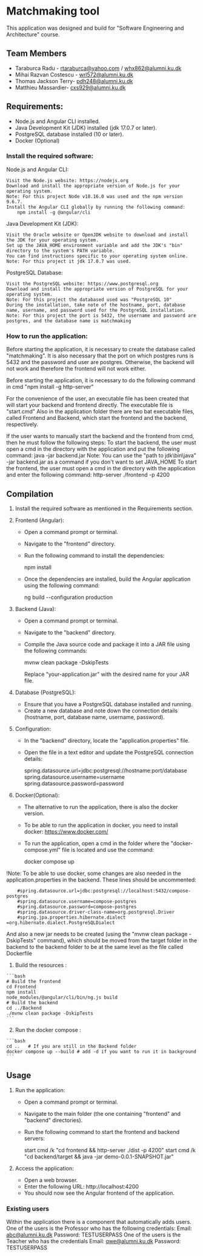 # Matchmaking tool
This application was designed and build for "Software Engineering and Architecture" course.

## <a name="team-members"></a>Team Members
* Taraburca Radu - <rtaraburca@yahoo.com> / <whx862@alumni.ku.dk>
* Mihai Razvan Costescu - <wrl572@alumni.ku.dk>
* Thomas Jackson Terry- <pdh248@alumni.ku.dk>
* Matthieu Massardier- <cxs929@alumni.ku.dk>
## Requirements:

- Node.js and Angular CLI installed.
- Java Development Kit (JDK) installed (jdk 17.0.7 or later).
- PostgreSQL database installed (10 or later).
- Docker (Optional)
  

### Install the required software:

Node.js and Angular CLI:

	Visit the Node.js website: https://nodejs.org
	Download and install the appropriate version of Node.js for your operating system.
	Note: For this project Node v18.16.0 was used and the npm version 9.6.7.
	Install the Angular CLI globally by running the following command:
		npm install -g @angular/cli

 Java Development Kit (JDK):

	Visit the Oracle website or OpenJDK website to download and install the JDK for your operating system.
	Set up the JAVA_HOME environment variable and add the JDK's "bin" directory to the system's PATH variable. 
	You can find instructions specific to your operating system online.
	Note: For this project it jdk 17.0.7 was used.

 PostgreSQL Database:

	Visit the PostgreSQL website: https://www.postgresql.org
	Download and install the appropriate version of PostgreSQL for your operating system.
	Note: For this project the databased used was "PostgreSQL 10"
	During the installation, take note of the hostname, port, database name, username, and password used for the PostgreSQL installation.
	Note: For this project the port is 5432, the username and password are postgres, and the database name is matchmaking
### How to run the application:
Before starting the application, it is necessary to create the database called "matchmaking". It is also necessary that the port on which postgres runs is 5432 and the password and user are postgres. 
Otherwise, the backend will not work and therefore the frontend will not work either.

Before starting the application, it is necessary to do the following command in cmd "npm install -g http-server"

For the convenience of the user, an executable file has been created that will start your backend and frontend directly. The executable file is "start.cmd"
Also in the application folder there are two bat executable files, called Frontend and Backend, which start the frontend and the backend, respectively.

If the user wants to manually start the backend and the frontend from cmd, then he must follow the following steps:
	To start the backend, the user must open a cmd in the directory with the application and put the following command: 
		java -jar backend.jar
	Note: You can use the "path to jdk\bin\java" -jar backend.jar as a command if you don't want to set JAVA_HOME
	To start the frontend, the user must open a cmd in the directory with the application and enter the following command: 
		http-server ./frontend -p 4200

## Compilation

1. Install the required software as mentioned in the Requirements section.

2. Frontend (Angular):
   - Open a command prompt or terminal.
   - Navigate to the "frontend" directory.
   - Run the following command to install the dependencies:

     npm install

   - Once the dependencies are installed, build the Angular application using the following command:

     ng build --configuration production

3. Backend (Java):
   - Open a command prompt or terminal.
   - Navigate to the "backend" directory.
   - Compile the Java source code and package it into a JAR file using the following commands:

     mvnw clean package -DskipTests

     Replace "your-application.jar" with the desired name for your JAR file.

4. Database (PostgreSQL):
   - Ensure that you have a PostgreSQL database installed and running.
   - Create a new database and note down the connection details (hostname, port, database name, username, password).

5. Configuration:
   - In the "backend" directory, locate the "application.properties" file.
   - Open the file in a text editor and update the PostgreSQL connection details:

     spring.datasource.url=jdbc:postgresql://hostname:port/database
     spring.datasource.username=username
     spring.datasource.password=password

6. Docker(Optional):
   - The alternative to run the application, there is also the docker version. 
   - To be able to run the application in docker, you need to install docker: https://www.docker.com/
   - To run the application, open a cmd in the folder where the "docker-compose.yml" file is located and use the command:
	
     docker compose up

!Note:
	To be able to use docker, some changes are also needed in the application.properties in the backend.
	These lines should be uncommented:
  
		#spring.datasource.url=jdbc:postgresql://localhost:5432/compose-postgres
		#spring.datasource.username=compose-postgres
		#spring.datasource.password=compose-postgres
		#spring.datasource.driver-class-name=org.postgresql.Driver
		#spring.jpa.properties.hibernate.dialect =org.hibernate.dialect.PostgreSQLDialect
	
  And also a new jar needs to be created (using the "mvnw clean package -DskipTests" command), which should be moved from the target folder in the backend to the backend 
	folder to be at the same level as the file called Dockerfile
	
  1. Build the resources :

	```bash
	# Build the frontend
	cd Frontend
	npm install
	node_modules/@angular/cli/bin/ng.js build
	# Build the backend
	cd ../Backend
	./mvnw clean package -DskipTests
	```

  2. Run the docker compose :
  

	```bash
	cd ..   # If you are still in the Backend folder
	docker compose up --build # add -d if you want to run it in background
	```


## Usage

1. Run the application:
   - Open a command prompt or terminal.
   - Navigate to the main folder (the one containing "frontend" and "backend" directories).
   - Run the following command to start the frontend and backend servers:

     start cmd /k "cd frontend && http-server ./dist -p 4200"
     start cmd /k "cd backend/target && java -jar demo-0.0.1-SNAPSHOT.jar"


2. Access the application:
   - Open a web browser.
   - Enter the following URL: http://localhost:4200
   - You should now see the Angular frontend of the application.

### Existing users
Within the application there is a component that automatically adds users. 
One of the users is the Professor who has the following credentials:
Email: abc@alumni.ku.dk
Password: TESTUSERPASS
One of the users is the Teacher who has the credentials
Email: qwe@alumni.ku.dk
Password: TESTUSERPASS
